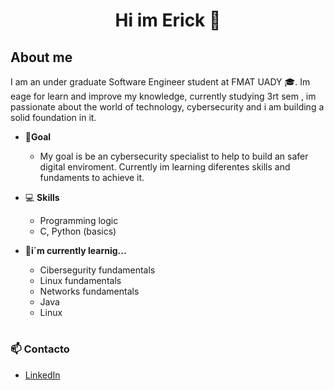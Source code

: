 <h1 align="center"> Hi im Erick 👋</h1>

## **About me** 
I am an under graduate Software Engineer student at FMAT UADY 🎓. Im eage for learn and improve my knowledge, currently studying 3rt sem , im passionate about the world of technology, cybersecurity and i am building a solid foundation in it.
- 🎯**Goal**
  - My goal is be an cybersecurity specialist to help to build an safer digital enviroment. Currently im learning diferentes skills and fundaments to achieve it.

- 💻 **Skills**
  - Programming logic
  - C, Python (basics)

- 🌱**i´m currently learnig...**
  - Cibersegurity fundamentals
  - Linux fundamentals
  - Networks fundamentals
  - Java
  - Linux

# 
### 📫 Contacto
- [LinkedIn](https://www.linkedin.com/in/erick-vega-escobar-433843323/ "Perfil de LinkedIn")

